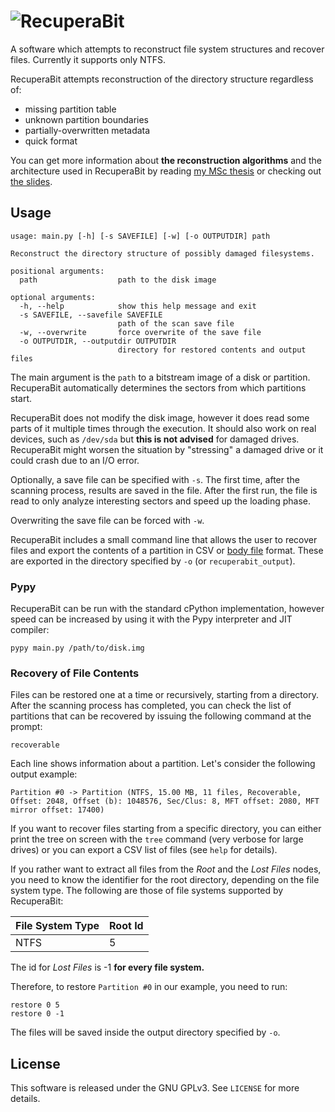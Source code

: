 # ![RecuperaBit](http://i.imgur.com/Q6mM385.jpg)

A software which attempts to reconstruct file system structures and recover
files. Currently it supports only NTFS.

RecuperaBit attempts reconstruction of the directory structure regardless of:

- missing partition table
- unknown partition boundaries
- partially-overwritten metadata
- quick format

You can get more information about **the reconstruction algorithms** and the
architecture used in RecuperaBit by reading
[my MSc thesis](https://www.scribd.com/doc/309337813/) or checking out [the
slides](http://www.slideshare.net/TheLazza/recuperabit-forensic-file-system-reconstruction-given-partially-corrupted-metadata).

## Usage

    usage: main.py [-h] [-s SAVEFILE] [-w] [-o OUTPUTDIR] path

    Reconstruct the directory structure of possibly damaged filesystems.

    positional arguments:
      path                  path to the disk image

    optional arguments:
      -h, --help            show this help message and exit
      -s SAVEFILE, --savefile SAVEFILE
                            path of the scan save file
      -w, --overwrite       force overwrite of the save file
      -o OUTPUTDIR, --outputdir OUTPUTDIR
                            directory for restored contents and output files

The main argument is the `path` to a bitstream image of a disk or partition.
RecuperaBit automatically determines the sectors from which partitions start.

RecuperaBit does not modify the disk image, however it does read some parts of
it multiple times through the execution. It should also work on real devices,
such as `/dev/sda` but **this is not advised** for damaged drives. RecuperaBit
might worsen the situation by "stressing" a damaged drive or it could crash due
to an I/O error.

Optionally, a save file can be specified with `-s`. The first time, after the
scanning process, results are saved in the file. After the first run, the file
is read to only analyze interesting sectors and speed up the loading phase.

Overwriting the save file can be forced with `-w`.

RecuperaBit includes a small command line that allows the user to recover files
and export the contents of a partition in CSV or
[body file](http://wiki.sleuthkit.org/index.php?title=Body_file) format. These
are exported in the directory specified by `-o` (or `recuperabit_output`).

### Pypy

RecuperaBit can be run with the standard cPython implementation, however speed
can be increased by using it with the Pypy interpreter and JIT compiler:

    pypy main.py /path/to/disk.img

### Recovery of File Contents

Files can be restored one at a time or recursively, starting from a directory.
After the scanning process has completed, you can check the list of partitions
that can be recovered by issuing the following command at the prompt:

    recoverable

Each line shows information about a partition. Let's consider the following
output example:

    Partition #0 -> Partition (NTFS, 15.00 MB, 11 files, Recoverable, Offset: 2048, Offset (b): 1048576, Sec/Clus: 8, MFT offset: 2080, MFT mirror offset: 17400)

If you want to recover files starting from a specific directory, you can either
print the tree on screen with the `tree` command (very verbose for large drives)
or you can export a CSV list of files (see `help` for details).

If you rather want to extract all files from the *Root* and the *Lost Files*
nodes, you need to know the identifier for the root directory, depending on
the file system type. The following are those of file systems supported by
RecuperaBit:

| File System Type | Root Id |
|------------------|---------|
| NTFS             | 5       |

The id for *Lost Files* is -1 **for every file system.**

Therefore, to restore `Partition #0` in our example, you need to run:

    restore 0 5
    restore 0 -1

The files will be saved inside the output directory specified by `-o`.

## License

This software is released under the GNU GPLv3. See `LICENSE` for more details.
